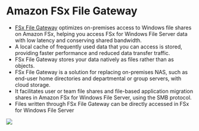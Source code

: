 # Amazon FSx File Gateway
- [FSx File Gateway](https://aws.amazon.com/storagegateway/file/fsx/) optimizes on-premises access to Windows file shares on Amazon FSx, helping you access FSx for Windows File Server data with low latency and conserving shared bandwidth.
- A local cache of frequently used data that you can access is stored, providing faster performance and reduced data transfer traffic.
- FSx File Gateway stores your data natively as files rather than as objects.
- FSx File Gateway is a solution for replacing on-premises NAS, such as end-user home directories and departmental or group servers, with cloud storage.
- It facilitates user or team file shares and file-based application migration shares in Amazon FSx for Windows File Server, using the SMB protocol.
- Files written through FSx File Gateway can be directly accessed in FSx for Windows File Server

![](https://d1.awsstatic.com/cloud-storage/Amazon%20FSx%20File%20Gateway%20How%20It%20Works%20Diagram.edbf58e4917d47d04e5a5c22132d44bd92733bf5.png)
